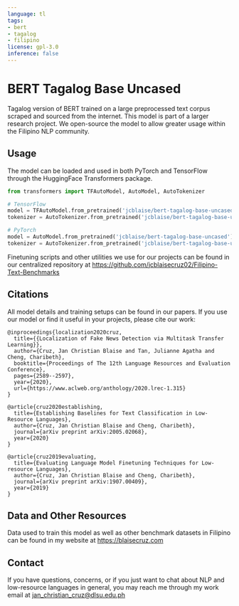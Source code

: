 ```yaml
---
language: tl
tags:
- bert
- tagalog
- filipino
license: gpl-3.0
inference: false
---
```


# BERT Tagalog Base Uncased
Tagalog version of BERT trained on a large preprocessed text corpus scraped and sourced from the internet. This model is part of a larger research project. We open-source the model to allow greater usage within the Filipino NLP community.

## Usage
The model can be loaded and used in both PyTorch and TensorFlow through the HuggingFace Transformers package.

```python
from transformers import TFAutoModel, AutoModel, AutoTokenizer

# TensorFlow
model = TFAutoModel.from_pretrained('jcblaise/bert-tagalog-base-uncased', from_pt=True)
tokenizer = AutoTokenizer.from_pretrained('jcblaise/bert-tagalog-base-uncased', do_lower_case=True)

# PyTorch
model = AutoModel.from_pretrained('jcblaise/bert-tagalog-base-uncased')
tokenizer = AutoTokenizer.from_pretrained('jcblaise/bert-tagalog-base-uncased', do_lower_case=True)
```
Finetuning scripts and other utilities we use for our projects can be found in our centralized repository at https://github.com/jcblaisecruz02/Filipino-Text-Benchmarks

## Citations
All model details and training setups can be found in our papers. If you use our model or find it useful in your projects, please cite our work:

```
@inproceedings{localization2020cruz,
  title={{Localization of Fake News Detection via Multitask Transfer Learning}},
  author={Cruz, Jan Christian Blaise and Tan, Julianne Agatha and Cheng, Charibeth},
  booktitle={Proceedings of The 12th Language Resources and Evaluation Conference},
  pages={2589--2597},
  year={2020},
  url={https://www.aclweb.org/anthology/2020.lrec-1.315}
}

@article{cruz2020establishing,
  title={Establishing Baselines for Text Classification in Low-Resource Languages},
  author={Cruz, Jan Christian Blaise and Cheng, Charibeth},
  journal={arXiv preprint arXiv:2005.02068},
  year={2020}
}

@article{cruz2019evaluating,
  title={Evaluating Language Model Finetuning Techniques for Low-resource Languages},
  author={Cruz, Jan Christian Blaise and Cheng, Charibeth},
  journal={arXiv preprint arXiv:1907.00409},
  year={2019}
}
```

## Data and Other Resources
Data used to train this model as well as other benchmark datasets in Filipino can be found in my website at https://blaisecruz.com

## Contact
If you have questions, concerns, or if you just want to chat about NLP and low-resource languages in general, you may reach me through my work email at jan_christian_cruz@dlsu.edu.ph
